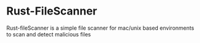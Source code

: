 # Rust-FileScanner

Rust-fileScanner is a simple file scanner for mac/unix based environments to scan and detect malicious files 

